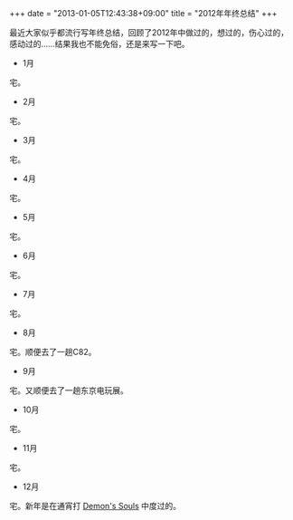 +++
date = "2013-01-05T12:43:38+09:00"
title = "2012年年终总结"
+++

最近大家似乎都流行写年终总结，回顾了2012年中做过的，想过的，伤心过的，感动过的……结果我也不能免俗，还是来写一下吧。

<!--more-->

  * 1月

宅。

  * 2月

宅。

  * 3月

宅。

  * 4月

宅。

  * 5月

宅。

  * 6月

宅。

  * 7月

宅。

  * 8月

宅。顺便去了一趟C82。

  * 9月

宅。又顺便去了一趟东京电玩展。

  * 10月

宅。

  * 11月

宅。

  * 12月

宅。新年是在通宵打 [Demon's Souls](http://en.wikipedia.org/wiki/Demon%27s_Souls) 中度过的。

